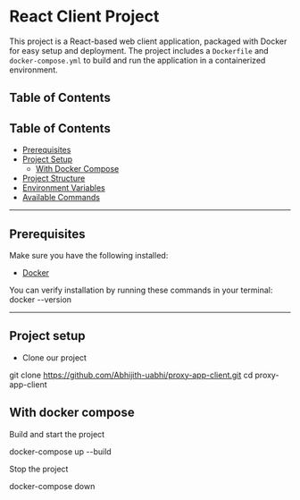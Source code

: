 # React Client Project

This project is a React-based web client application, packaged with Docker for easy setup and deployment. The project includes a `Dockerfile` and `docker-compose.yml` to build and run the application in a containerized environment.

## Table of Contents
## Table of Contents


- [Prerequisites](#prerequisites)
- [Project Setup](#project-setup)
  - [With Docker Compose](#with-docker-compose)
- [Project Structure](#project-structure)
- [Environment Variables](#environment-variables)
- [Available Commands](#available-commands)

---


## Prerequisites

Make sure you have the following installed:

- [Docker](https://www.docker.com/get-started)

You can verify installation by running these commands in your terminal:
docker --version


---
## Project setup


- Clone our project

git clone https://github.com/Abhijith-uabhi/proxy-app-client.git
cd  proxy-app-client



##  With docker compose

Build and start the project

docker-compose up --build

Stop the project

docker-compose down

